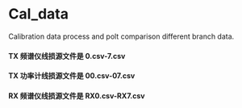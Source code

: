 # Cal_data
Calibration data process and polt comparison different branch data.
#### TX 频谱仪线损源文件是 0.csv-7.csv
#### TX 功率计线损源文件是 00.csv-07.csv
#### RX 频谱仪线损源文件是 RX0.csv-RX7.csv
